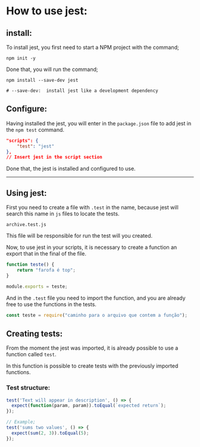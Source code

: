 # How to use jest:

## install:

To install jest, you first need to start a NPM project with the command;

```shell
npm init -y
```

Done that, you will run the command;

```she
npm install --save-dev jest

# --save-dev:  install jest like a development dependency
```

## Configure: 

Having installed the jest, you will enter in the `package.json` file to add jest in the `npm test` command.

```json
"scripts": {
    "test": "jest"
},
// Insert jest in the script section
```

Done that, the jest is installed and configured to use.

---

## Using jest:

First you need to create a file with `.test` in the name, because jest will search this name in `js` files to locate the tests.

```exemple
archive.test.js
```

This file will be responsible for run the test will you created.

Now, to use jest in your scripts, it is necessary to create a function an export that in the final of the file.

```javascript
function teste() {
    return "farofa é top";
}

module.exports = teste;
```

And in the `.test` file you need to import the function, and you are already free to use the functions in the tests.

```js
const teste = require("caminho para o arquivo que contem a função");
```

## Creating tests:

From the moment the jest was imported, it is already possible to use a function called `test`.

In this function is possible to create tests with the previously imported functions.

### Test structure:

```js
test('Text will appear in description', () => {
  expect(function(param, param)).toEqual(`expected return`);
});

// Example;
test('sums two values', () => {
  expect(sum(2, 3)).toEqual(5);
});
```

